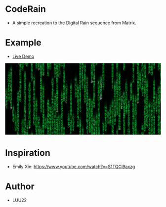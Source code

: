# CodeRain

* A simple recreation to the Digital Rain sequence from Matrix. 

# Example

* [Live Demo](https://adityathebe.github.io/Matrix/)

![Alt text](https://github.com/LUU22/CodeRain/blob/master/matrix.png)

# Inspiration

* Emily Xie: https://www.youtube.com/watch?v=S1TQCi9axzg

# Author 

* LUU22
